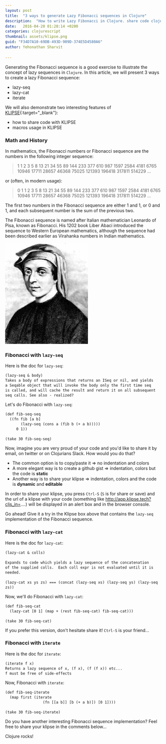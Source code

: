 ```yaml
---
layout: post
title:  "3 ways to generate Lazy Fibonacci sequences in Clojure"
description:  "How to write Lazy Fibonacci in Clojure. share code clojure with KLIPSE. macros with klipse. lazy sequences fibonacci."
date:   2016-04-20 01:28:14 +0200
categories: clojurescript
thumbnail: assets/klipse.png
guid: "F34D7A10-69DB-493D-909D-374E5D4580A6"
author: Yehonathan Sharvit

---
```



Generating the Fibonacci sequence is a good exercise to illustrate the concept of lazy sequences in `Clojure`.
In this article, we will present 3 ways to create a lazy Fibonacci sequence:

- lazy-seq
- lazy-cat
- iterate

We will also demonstrate two interesting features of [KLIPSE][app-url]{:target="_blank"}:

- how to share code with KLIPSE
- macros usage in KLIPSE


### Math and History

In mathematics, the Fibonacci numbers or Fibonacci sequence are the numbers in the following integer sequence:

> 1 1 2 3 5 8 13 21 34 55 89 144 233 377 610 987 1597 2584 4181 6765 10946 17711 28657 46368 75025 121393 196418 317811 514229 ...


or (often, in modern usage):

> 0 1 1 2 3 5 8 13 21 34 55 89 144 233 377 610 987 1597 2584 4181 6765 10946 17711 28657 46368 75025 121393 196418 317811 514229 ...

The first two numbers in the Fibonacci sequence are either 1 and 1, or 0 and 1, and each subsequent number is the sum of the previous two.

The Fibonacci sequence is named after Italian mathematician Leonardo of Pisa, known as Fibonacci. His 1202 book Liber Abaci introduced the sequence to Western European mathematics, although the sequence had been described earlier as Virahanka numbers in Indian mathematics.


![Secret](/assets/fibonacci.jpg)

### Fibonacci with `lazy-seq`



Here is the doc for `lazy-seq`:

~~~
(lazy-seq & body)
Takes a body of expressions that returns an ISeq or nil, and yields
a Seqable object that will invoke the body only the first time seq
is called, and will cache the result and return it on all subsequent
seq calls. See also - realized?
~~~

Let's do Fibonacci with `lazy-seq`:

~~~klipse
(def fib-seq-seq
  ((fn fib [a b] 
       (lazy-seq (cons a (fib b (+ a b)))))
     0 1))

(take 30 fib-seq-seq)
~~~

Now, imagine you are very proud of your code and you'd like to share it by email, on twitter or on Clojurians Slack. How would you do that? 

- The common option is to copy/paste it => no indentation and colors
- A more elegant way is to create a github gist => indentation, colors but the code is **static**
- Another way is to share your klipse => indentation, colors and the code is **dynamic** and **editable**

In order to share your klipse, you press `Ctrl-S` (`S` is for share or save) and the url of a klipse with your code (something like http://app.klipse.tech?cljs_in=....) will be displayed in an alert box and in the browser console.

Go ahead! Give it a try in the Klipse box above that contains the `lazy-seq` implementation of the Fibonacci sequence.

### Fibonacci with `lazy-cat`

Here is the doc for `lazy-cat`:

~~~
(lazy-cat & colls)

Expands to code which yields a lazy sequence of the concatenation
of the supplied colls.  Each coll expr is not evaluated until it is
needed. 

(lazy-cat xs ys zs) === (concat (lazy-seq xs) (lazy-seq ys) (lazy-seq zs))
~~~

Now, we'll do Fibonacci with `lazy-cat`:

~~~klipse
(def fib-seq-cat
  (lazy-cat [0 1] (map + (rest fib-seq-cat) fib-seq-cat)))

(take 30 fib-seq-cat)
~~~

If you prefer this version, don't hesitate share it! `Ctrl-S` is your friend...

### Fibonacci with `iterate`

Here is the doc for `iterate`:

~~~
(iterate f x)
Returns a lazy sequence of x, (f x), (f (f x)) etc...
f must be free of side-effects
~~~

Now, Fibonacci with `iterate`:


~~~klipse
(def fib-seq-iterate
  (map first (iterate 
                 (fn [[a b]] [b (+ a b)]) [0 1])))

(take 30 fib-seq-iterate)
~~~


Do you have another interesting Fibonacci sequence implementation? Feel free to share your klipse in the comments below...

Clojure rocks!

[app-url-static]: http://app.klipse.tech?blog=klipse&static-fns=true&js_only=1
[app-url]: http://app.klipse.tech?blog=klipse&static-fns=true&js_only=1

